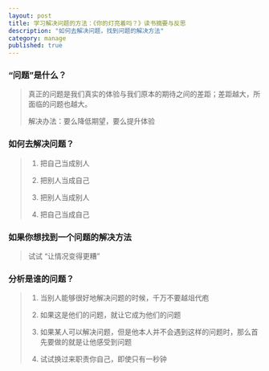 ```yaml
---
layout: post
title: 学习解决问题的方法：《你的灯亮着吗？》读书摘要与反思
description: "如何去解决问题，找到问题的解决方法"
category: manage
published: true
---
```

### “问题”是什么？
> 真正的问题是我们真实的体验与我们原本的期待之间的差距；差距越大，所面临的问题也越大。
>
> 解决办法：要么降低期望，要么提升体验

### 如何去解决问题？
>1. 把自己当成别人
>
>2. 把别人当成自己
>
>3. 把别人当成别人
>
>4. 把自己当成自己

### 如果你想找到一个问题的解决方法
>试试 “让情况变得更糟”

### 分析是谁的问题？
> 1. 当别人能够很好地解决问题的时候，千万不要越俎代庖
>
>2. 如果这是他们的问题，就让它成为他们的问题
>
>3. 如果某人可以解决问题，但是他本人并不会遇到这样的问题时，那么首先要做的就是让他感受到问题
>
>4. 试试换过来职责你自己，即使只有一秒钟




